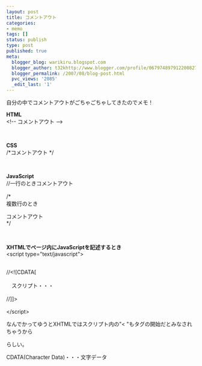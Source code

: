 ```yaml
---
layout: post
title: コメントアウト
categories:
- memo
tags: []
status: publish
type: post
published: true
meta:
  blogger_blog: warikiru.blogspot.com
  blogger_author: t32khttp://www.blogger.com/profile/06797489791220082722noreply@blogger.com
  blogger_permalink: /2007/08/blog-post.html
  pvc_views: '2085'
  _edit_last: '1'
---
```

<p>自分の中でコメントアウトがごちゃごちゃしてきたのでメモ！</p><span style="font-weight: bold;">HTML</span><br />&lt;!-- コメントアウト --&gt;<p><br /></p><p><span style="font-weight: bold;">CSS</span><br />/*コメントアウト */</p><p><br /></p><span style="font-weight: bold;">JavaScript</span><br />//一行のときコメントアウト<br /><br />/*<br />複数行のとき<br /><p>コメントアウト<br />*/</p><br /><p style="font-weight: bold;">XHTMLでページ内にJavaScriptを記述するとき<br /><span style="font-weight: normal;">&lt;script type="text/javascript"&gt;</span><br /></p><p><br />//&lt;![CDATA[<br /><br />　スクリプト・・・<br /><br />//]]&gt;<br /><br />&lt;/script&gt;</p>なんでかってゆうとXHTMLではスクリプト内の"< "もタグの開始だとみなされちゃうから<p>らしい。<p>CDATA(Character Data)・・・文字データ</p>
